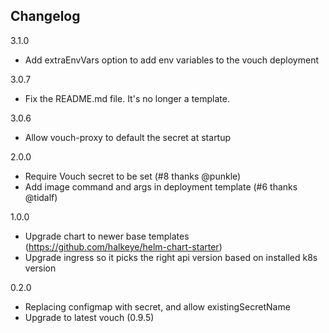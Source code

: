 ## Changelog

3.1.0
  * Add extraEnvVars option to add env variables to the vouch deployment

3.0.7
  * Fix the README.md file. It's no longer a template.

3.0.6
  * Allow vouch-proxy to default the secret at startup


2.0.0
  * Require Vouch secret to be set (#8 thanks @punkle)
  * Add image command and args in deployment template (#6 thanks @tidalf)

1.0.0
  * Upgrade chart to newer base templates (https://github.com/halkeye/helm-chart-starter)
  * Upgrade ingress so it picks the right api version based on installed k8s version

0.2.0
  * Replacing configmap with secret, and allow existingSecretName
  * Upgrade to latest vouch (0.9.5)

